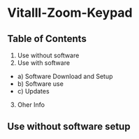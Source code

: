 # Vitalll-Zoom-Keypad

## Table of Contents
1. Use without software
2. Use with software
-   a) Software Download and Setup
-   b) Software use
-   c) Updates
3. Oher Info

  
## Use **without** software setup

